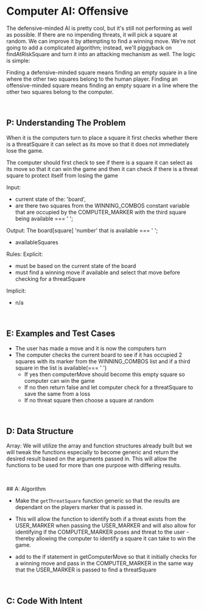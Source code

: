 # Computer AI: Offensive

The defensive-minded AI is pretty cool, but it's still not performing as well as possible. If there are no impending threats, it will pick a square at random. We can improve it by attempting to find a winning move. We're not going to add a complicated algorithm; instead, we'll piggyback on findAtRiskSquare and turn it into an attacking mechanism as well. The logic is simple:

Finding a defensive-minded square means finding an empty square in a line where the other two squares belong to the human player.
Finding an offensive-minded square means finding an empty square in a line where the other two squares belong to the computer.

<br>

## P: Understanding The Problem

When it is the computers turn to place a square it first checks whether there is a threatSquare it can select as its move so that it does not immediately lose the game. 

The computer should first check to see if there is a square it can select as its move so that it can win the game and then it can check if there is a threat square to protect itself from losing the game

Input: 
  - current state of the: 'board', 
  -  are there two squares from the WINNING_COMBOS constant variable that are occupied by the COMPUTER_MARKER with the third square being available === ' ';
  
Output: The board[square] 'number' that is  available === ' '; 
  - availableSquares

Rules:
  Explicit: 
  - must be based on the current state of the board
  - must find a winning move if available and select that move before checking for a threatSquare

  Implicit:
  - n/a

<br>

## E: Examples and Test Cases

- The user has made a move and it is now the computers turn
- The computer checks the current board to see if it has occupied 2 squares with its marker from the WINNING_COMBOS list and if a third square in the list is available(=== ' ')
  - If yes then computerMove should become this empty square so computer can win the game
  - If no then return false and let computer check for a threatSquare to save the same from a loss
  - If no threat square then choose a square at random

<br>

## D: Data Structure

Array: We will utilize the array and function structures already built but we will tweak the functions especially to become generic and return the desired result based on the arguments passed in. This will allow the functions to be used for more than one purpose with differing results.

<br>

## A: Algorithm

- Make the `getThreatSquare` function generic so that the results are dependant on the players marker that is passed in.

- This will allow the function to identify both if a threat exists from the USER_MARKER when passing the USER_MARKER and will also allow for identifying if the COMPUTER_MARKER poses and threat to the user - thereby allowing the computer to identify a square it can take to win the game.

- add to the if statement in getComputerMove so that it initially checks for a winning move and pass in the COMPUTER_MARKER in the same way that the USER_MARKER is passed to find a threatSquare
<br>

## C: Code With Intent